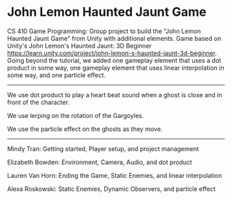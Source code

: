 # John Lemon Haunted Jaunt Game
CS 410 Game Programming: Group project to build the "John Lemon Haunted Jaunt Game" from Unity with additional elements. Game based on Unity's John Lemon's Haunted Jaunt: 3D Beginner https://learn.unity.com/project/john-lemon-s-haunted-jaunt-3d-beginner. Going beyond the tutorial, we added one gameplay element that uses a dot product in some way, one gameplay element that uses linear interpolation in some way, and one particle effect. 

-------------------------------
We use dot product to play a heart beat sound when a ghost is close and in front of the character.

We use lerping on the rotation of the Gargoyles.

We use the particle effect on the ghosts as they move.

-------------------------------

Mindy Tran: Getting started, Player setup, and project management

Elizabeth Bowden: Environment, Camera, Audio, and dot product

Lauren Van Horn: Ending the Game, Static Enemies, and linear interpolation

Alexa Roskowski: Static Enemies, Dynamic Observers, and particle effect
